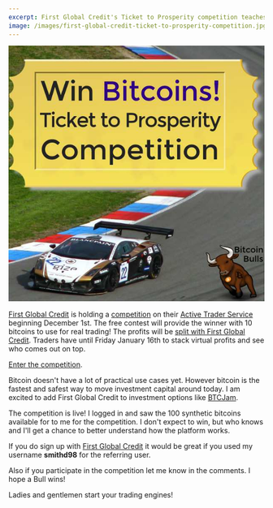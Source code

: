 ```yaml
---
excerpt: First Global Credit's Ticket to Prosperity competition teaches how to use Bitcoins as margin capital to invest in stocks, stock markets, ETFs and commodities.
image: /images/first-global-credit-ticket-to-prosperity-competition.jpg 
---
```


![first global credit ticket to prosperity competition](/images/first-global-credit-ticket-to-prosperity-competition.jpg "first global credit ticket to prosperity competition")

[First Global Credit](https://firstglobalcredit.com/) is holding a [competition](http://www.firstglobalcredit.com/Competition/How-to-enter) on their [Active Trader Service](http://www.firstglobalcredit.com/Services/Active-Trader) beginning December 1st. The free contest will provide the winner with 10 bitcoins to use for real trading! The profits will be [split with First Global Credit](http://www.firstglobalcredit.com/Competition/Competition-Terms). Traders have until Friday January 16th to stack virtual profits and see who comes out on top.

[Enter the competition](http://www.firstglobalcredit.com/Competition/How-to-enter).

Bitcoin doesn't have a lot of practical use cases yet. However bitcoin is the fastest and safest way to move investment capital around today. I am excited to add First Global Credit to investment options like [BTCJam](/can-btc-jam-grow-your-bitcoins.html).

The competition is live! I logged in and saw the 100 synthetic bitcoins available for to me for the competition. I don't expect to win, but who knows and I'll get a chance to better understand how the platform works.

If you do sign up with [First Global Credit](https://firstglobalcredit.com/) it would be great if you used my username **smithd98** for the referring user.

Also if you participate in the competition let me know in the comments. I hope a Bull wins!

Ladies and gentlemen start your trading engines!
